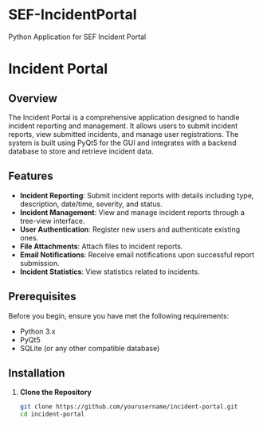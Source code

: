 # SEF-IncidentPortal
Python Application for SEF Incident Portal

# Incident Portal

## Overview

The Incident Portal is a comprehensive application designed to handle incident reporting and management. It allows users to submit incident reports, view submitted incidents, and manage user registrations. The system is built using PyQt5 for the GUI and integrates with a backend database to store and retrieve incident data.

## Features

- **Incident Reporting**: Submit incident reports with details including type, description, date/time, severity, and status.
- **Incident Management**: View and manage incident reports through a tree-view interface.
- **User Authentication**: Register new users and authenticate existing ones.
- **File Attachments**: Attach files to incident reports.
- **Email Notifications**: Receive email notifications upon successful report submission.
- **Incident Statistics**: View statistics related to incidents.

## Prerequisites

Before you begin, ensure you have met the following requirements:

- Python 3.x
- PyQt5
- SQLite (or any other compatible database)

## Installation

1. **Clone the Repository**

   ```bash
   git clone https://github.com/yourusername/incident-portal.git
   cd incident-portal
